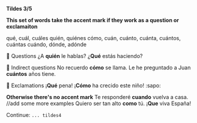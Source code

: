 **Tildes 3/5**

**This set of words take the accent mark if they work as a question or exclamaiton**

qué,
cuál, cuáles
quién, quiénes
cómo,
cuán,
cuánto, cuánta, cuántos, cuántas
cuándo,
dónde, adónde


:small_orange_diamond: Questions
¿A **quién** le hablas?
¿**Qué** estás haciendo?


:small_orange_diamond: Indirect questions
No recuerdo **cómo** se llama.
Le he preguntado a Juan **cuántos** años tiene.


:small_orange_diamond: Exclamations
¡**Qué** pena!
¡**Cómo** ha crecido este niño! :sapo:


**Otherwise there's no accent mark**
Te responderé **cuando** vuelva a casa. //add some more examples
Quiero ser tan alto **como** tú.
¡**Que** viva España!


Continue: `... tildes4`
